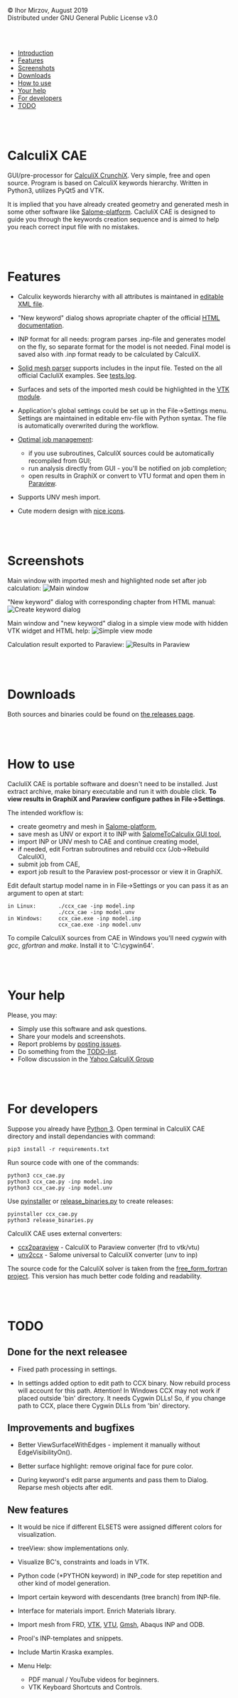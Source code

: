 © Ihor Mirzov, August 2019  
Distributed under GNU General Public License v3.0

<br/><br/>



- [Introduction](#calculix-cae)
- [Features](#features)
- [Screenshots](#screenshots)
- [Downloads](#downloads)
- [How to use](#how-to-use)
- [Your help](#your-help)
- [For developers](#for-developers)
- [TODO](#todo)

<br/><br/>



# CalculiX CAE

GUI/pre-processor for [CalculiX CrunchiX](http://dhondt.de/). Very simple, free and open source. Program is based on CalculiX keywords hierarchy. Written in Python3, utilizes PyQt5 and VTK.

It is implied that you have already created geometry and generated mesh in some other software like [Salome-platform](https://www.salome-platform.org/). CacluliX CAE is designed to guide you through the keywords creation sequence and is aimed to help you reach correct input file with no mistakes.

<br/><br/>



# Features

- Calculix keywords hierarchy with all attributes is maintaned in [editable XML file](src/ccx_kom.xml).

- "New keyword" dialog shows apropriate chapter of the official [HTML documentation](doc).

- INP format for all needs: program parses .inp-file and generates model on the fly, so separate format for the model is not needed. Final model is saved also with .inp format ready to be calculated by CalculiX.

- [Solid mesh parser](src/ccx_mesh.py) supports includes in the input file. Tested on the all official CacluliX examples. See [tests.log](tests.log).

- Surfaces and sets of the imported mesh could be highlighted in the [VTK module](src/ccx_vtk.py).

- Application's global settings could be set up in the File->Settings menu. Settings are maintained in editable env-file with Python syntax. The file is automatically overwrited during the workflow.

- [Optimal job management](src/ccx_job.py):

    - if you use subroutines, CalculiX sources could be automatically recompiled from GUI;
    - run analysis directly from GUI - you'll be notified on job completion;
    - open results in GraphiX or convert to VTU format and open them in [Paraview](https://www.paraview.org).

- Supports UNV mesh import.

- Cute modern design with [nice icons](img).


<br/><br/>



# Screenshots

Main window with imported mesh and highlighted node set after job calculation:
![Main window](img/img_social.png "Main window")

"New keyword" dialog with corresponding chapter from HTML manual:
![Create keyword dialog](img/img_dialog.png "Create keyword dialog")

Main window and "new keyword" dialog in a simple view mode with hidden VTK widget and HTML help:
![Simple view mode](img/img_simple.png "Simple view mode")

Calculation result exported to Paraview:
![Results in Paraview](img/img_paraview.png "Results in Paraview")

<br/><br/>



# Downloads

Both sources and binaries could be found on [the releases page](https://github.com/imirzov/ccx_cae/releases).

<br/><br/>



# How to use

CacluliX CAE is portable software and doesn't need to be installed. Just extract archive, make binary executable and run it with double click. **To view results in GraphiX and Paraview configure pathes in File->Settings**.

The intended workflow is:

- create geometry and mesh in [Salome-platform](https://www.salome-platform.org/),
- save mesh as UNV or export it to INP with [SalomeToCalculix GUI tool](https://github.com/psicofil/SalomeToCalculix),
- import INP or UNV mesh to CAE and continue creating model,
- if needed, edit Fortran subroutines and rebuild ccx (Job->Rebuild CalculiX),
- submit job from CAE,
- export job result to the Paraview post-processor or view it in GraphiX.

Edit default startup model name in in File->Settings or you can pass it as an argument to open at start:

    in Linux:       ./ccx_cae -inp model.inp
                    ./ccx_cae -inp model.unv
    in Windows:     ccx_cae.exe -inp model.inp
                    ccx_cae.exe -inp model.unv

To compile CalculiX sources from CAE in Windows you'll need *cygwin* with *gcc*, *gfortran* and *make*. Install it to 'C:\\cygwin64'.

<br/><br/>



# Your help

Please, you may:

- Simply use this software and ask questions.
- Share your models and screenshots.
- Report problems by [posting issues](https://github.com/imirzov/ccx_cae/issues).
- Do something from the [TODO-list](#TODO).
- Follow discussion in the [Yahoo CalculiX Group](https://groups.yahoo.com/neo/groups/CALCULIX/conversations/topics/15616)

<br/><br/>



# For developers

Suppose you already have [Python 3](https://www.python.org/downloads/). Open terminal in CalculiX CAE directory and install dependancies with command:

    pip3 install -r requirements.txt

Run source code with one of the commands:

    python3 ccx_cae.py
    python3 ccx_cae.py -inp model.inp
    python3 ccx_cae.py -inp model.unv

Use [pyinstaller](https://www.pyinstaller.org/) or [release_binaries.py](release_binaries.py) to create releases:

    pyinstaller ccx_cae.py
    python3 release_binaries.py

CalculiX CAE uses external converters:

- [ccx2paraview](https://github.com/imirzov/ccx2paraview) - CalculiX to Paraview converter (frd to vtk/vtu)
- [unv2ccx](https://github.com/imirzov/unv2ccx) - Salome universal to CalculiX converter (unv to inp)

The source code for the CalculiX solver is taken from the [free_form_fortran project](https://github.com/imirzov/ccx_free_form_fortran). This version has much better code folding and readability.

<br/><br/>



# TODO

## Done for the next releasee

- Fixed path processing in settings.

- In settings added option to edit path to CCX binary. Now rebuild process will account for this path. Attention! In Windows CCX may not work if placed outside 'bin' directory. It needs Cygwin DLLs! So, if you change path to CCX, place there Cygwin DLLs from 'bin' directory.

## Improvements and bugfixes

- Better ViewSurfaceWithEdges - implement it manually without EdgeVisibilityOn().

- Better surface highlight: remove original face for pure color.

- During keyword's edit parse arguments and pass them to Dialog. Reparse mesh objects after edit.

## New features

- It would be nice if different ELSETS were assigned different colors for visualization.

- treeView: show implementations only.

- Visualize BC's, constraints and loads in VTK.

- Python code (*PYTHON keyword) in INP_code for step repetition and other kind of model generation.

- Import certain keyword with descendants (tree branch) from INP-file.

- Interface for materials import. Enrich Materials library.

- Import mesh from FRD, [VTK](https://lorensen.github.io/VTKExamples/site/Python/IO/ReadLegacyUnstructuredGrid/), [VTU](https://lorensen.github.io/VTKExamples/site/Python/IO/ReadUnstructuredGrid/), [Gmsh](http://gmsh.info/), Abaqus INP and ODB.

- Prool's INP-templates and snippets.

- Include Martin Kraska examples.

- Menu Help:
    - PDF manual / YouTube videos for beginners.
    - VTK Keyboard Shortcuts and Controls.
